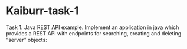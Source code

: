 # Kaiburr-task-1

Task 1. Java REST API example.
Implement an application in java which provides a REST API with endpoints for searching,
creating and deleting “server” objects:
